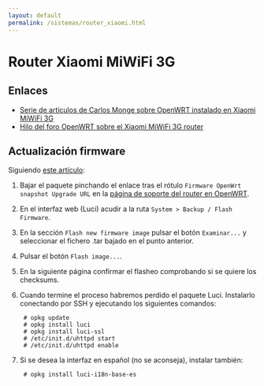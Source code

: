 ```yaml
---
layout: default
permalink: /sistemas/router_xiaomi.html
---
```


# Router Xiaomi MiWiFi 3G

## Enlaces

* [Serie de artículos de Carlos Monge sobre OpenWRT instalado en Xiaomi MiWiFi 3G](https://elblogdelazaro.gitlab.io//tags/#openwrt)
* [Hilo del foro OpenWRT sobre el Xiaomi MiWiFi 3G router](https://forum.openwrt.org/t/xiaomi-wifi-router-3g/5377)

## Actualización firmware

Siguiendo [este artículo](https://elblogdelazaro.gitlab.io/articles/openwrt-actualizar-firmware/):

1. Bajar el paquete pinchando el enlace tras el rótulo `Firmware OpenWrt snapshot Upgrade URL` en la [página de soporte del router en OpenWRT](https://openwrt.org/toh/hwdata/xiaomi/xiaomi_miwifi_3g).
2. En el interfaz web (Luci) acudir a la ruta `System > Backup / Flash Firmware`.
3. En la sección `Flash new firmware image` pulsar el botón `Examinar...` y seleccionar el fichero .tar bajado en el punto anterior.
4. Pulsar el botón `Flash image...`.
5. En la siguiente página confirmar el flasheo comprobando si se quiere los checksums.
6. Cuando termine el proceso habremos perdido el paquete Luci. Instalarlo conectando por SSH y ejecutando los siguientes comandos:

        # opkg update
        # opkg install luci
        # opkg install luci-ssl
        # /etc/init.d/uhttpd start
        # /etc/init.d/uhttpd enable
7. Si se desea la interfaz en español (no se aconseja), instalar también:

        # opkg install luci-i18n-base-es
